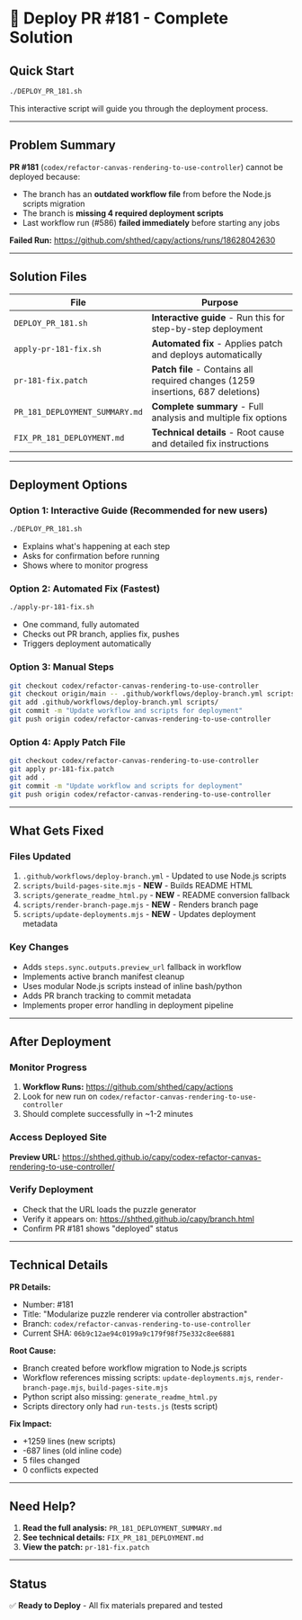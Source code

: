 # 🚀 Deploy PR #181 - Complete Solution

## Quick Start
```bash
./DEPLOY_PR_181.sh
```
This interactive script will guide you through the deployment process.

---

## Problem Summary
**PR #181** (`codex/refactor-canvas-rendering-to-use-controller`) cannot be deployed because:
- The branch has an **outdated workflow file** from before the Node.js scripts migration
- The branch is **missing 4 required deployment scripts**
- Last workflow run (#586) **failed immediately** before starting any jobs

**Failed Run:** https://github.com/shthed/capy/actions/runs/18628042630

---

## Solution Files

| File | Purpose |
|------|---------|
| `DEPLOY_PR_181.sh` | **Interactive guide** - Run this for step-by-step deployment |
| `apply-pr-181-fix.sh` | **Automated fix** - Applies patch and deploys automatically |
| `pr-181-fix.patch` | **Patch file** - Contains all required changes (1259 insertions, 687 deletions) |
| `PR_181_DEPLOYMENT_SUMMARY.md` | **Complete summary** - Full analysis and multiple fix options |
| `FIX_PR_181_DEPLOYMENT.md` | **Technical details** - Root cause and detailed fix instructions |

---

## Deployment Options

### Option 1: Interactive Guide (Recommended for new users)
```bash
./DEPLOY_PR_181.sh
```
- Explains what's happening at each step
- Asks for confirmation before running
- Shows where to monitor progress

### Option 2: Automated Fix (Fastest)
```bash
./apply-pr-181-fix.sh
```
- One command, fully automated
- Checks out PR branch, applies fix, pushes
- Triggers deployment automatically

### Option 3: Manual Steps
```bash
git checkout codex/refactor-canvas-rendering-to-use-controller
git checkout origin/main -- .github/workflows/deploy-branch.yml scripts/
git add .github/workflows/deploy-branch.yml scripts/
git commit -m "Update workflow and scripts for deployment"
git push origin codex/refactor-canvas-rendering-to-use-controller
```

### Option 4: Apply Patch File
```bash
git checkout codex/refactor-canvas-rendering-to-use-controller
git apply pr-181-fix.patch
git add .
git commit -m "Update workflow and scripts for deployment"
git push origin codex/refactor-canvas-rendering-to-use-controller
```

---

## What Gets Fixed

### Files Updated
1. `.github/workflows/deploy-branch.yml` - Updated to use Node.js scripts
2. `scripts/build-pages-site.mjs` - **NEW** - Builds README HTML
3. `scripts/generate_readme_html.py` - **NEW** - README conversion fallback
4. `scripts/render-branch-page.mjs` - **NEW** - Renders branch page
5. `scripts/update-deployments.mjs` - **NEW** - Updates deployment metadata

### Key Changes
- Adds `steps.sync.outputs.preview_url` fallback in workflow
- Implements active branch manifest cleanup
- Uses modular Node.js scripts instead of inline bash/python
- Adds PR branch tracking to commit metadata
- Implements proper error handling in deployment pipeline

---

## After Deployment

### Monitor Progress
1. **Workflow Runs:** https://github.com/shthed/capy/actions
2. Look for new run on `codex/refactor-canvas-rendering-to-use-controller`
3. Should complete successfully in ~1-2 minutes

### Access Deployed Site
**Preview URL:** https://shthed.github.io/capy/codex-refactor-canvas-rendering-to-use-controller/

### Verify Deployment
- Check that the URL loads the puzzle generator
- Verify it appears on: https://shthed.github.io/capy/branch.html
- Confirm PR #181 shows "deployed" status

---

## Technical Details

**PR Details:**
- Number: #181
- Title: "Modularize puzzle renderer via controller abstraction"
- Branch: `codex/refactor-canvas-rendering-to-use-controller`
- Current SHA: `06b9c12ae94c0199a9c179f98f75e332c8ee6881`

**Root Cause:**
- Branch created before workflow migration to Node.js scripts
- Workflow references missing scripts: `update-deployments.mjs`, `render-branch-page.mjs`, `build-pages-site.mjs`
- Python script also missing: `generate_readme_html.py`
- Scripts directory only had `run-tests.js` (tests script)

**Fix Impact:**
- +1259 lines (new scripts)
- -687 lines (old inline code)
- 5 files changed
- 0 conflicts expected

---

## Need Help?

1. **Read the full analysis:** `PR_181_DEPLOYMENT_SUMMARY.md`
2. **See technical details:** `FIX_PR_181_DEPLOYMENT.md`
3. **View the patch:** `pr-181-fix.patch`

---

## Status
✅ **Ready to Deploy** - All fix materials prepared and tested
